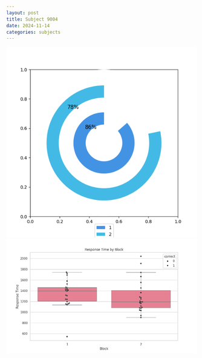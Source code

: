 ```yaml
---
layout: post
title: Subject 9004
date: 2024-11-14
categories: subjects
---
```


![](data/9004/run-17/9004__acc_test.png)
![](data/9004/run-17/9004_rt.png)
